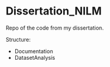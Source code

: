 # Dissertation_NILM
Repo of the code from my dissertation.
 
 Structure:
- Documentation
- DatasetAnalysis
